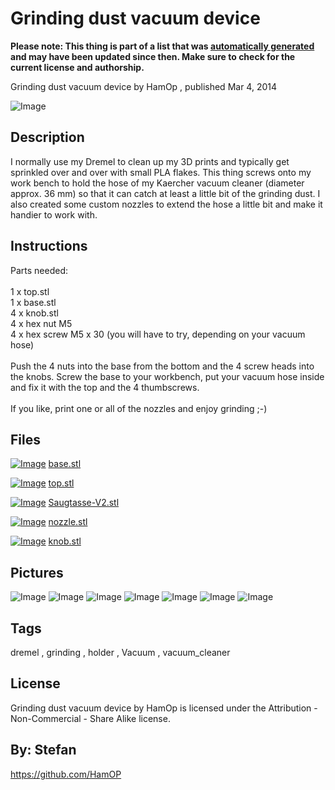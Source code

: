 Grinding dust vacuum device
===============
**Please note: This thing is part of a list that was [automatically generated](https://github.com/carlosgs/export-things) and may have been updated since then. Make sure to check for the current license and authorship.**  

Grinding dust vacuum device  by HamOp , published Mar 4, 2014

![Image](img/IMG_2665_display_large.jpg)

Description
--------
I normally use my Dremel to clean up my 3D prints and typically get sprinkled over and over with small PLA flakes. This thing screws onto my work bench to hold the hose of my Kaercher vacuum cleaner (diameter approx. 36 mm) so that it can catch at least a little bit of the grinding dust. I also created some custom nozzles to extend the hose a little bit and make it handier to work with.

Instructions
--------
Parts needed:  <br />
<br />
1 x top.stl  <br />
1 x base.stl  <br />
4 x knob.stl  <br />
4 x hex nut M5  <br />
4 x hex screw M5 x 30 (you will have to try, depending on your vacuum hose)  <br />
<br />
Push the 4 nuts into the base from the bottom and the 4 screw heads into the knobs. Screw the base to your workbench, put your vacuum hose inside and fix it with the top and the 4 thumbscrews.  <br />
<br />
If you like, print one or all of the nozzles and enjoy grinding ;-)

Files
--------
[![Image](img/base_preview_tinycard.jpg)](base.stl)
 [ base.stl](base.stl)  

[![Image](img/top_preview_tinycard.jpg)](top.stl)
 [ top.stl](top.stl)  

[![Image](img/Saugtasse-V2_preview_tinycard.jpg)](Saugtasse-V2.stl)
 [ Saugtasse-V2.stl](Saugtasse-V2.stl)  

[![Image](img/nozzle_preview_tinycard.jpg)](nozzle.stl)
 [ nozzle.stl](nozzle.stl)  

[![Image](img/knob_preview_tinycard.jpg)](knob.stl)
 [ knob.stl](knob.stl)  



Pictures
--------
![Image](img/IMG_2667_display_large.jpg)
![Image](img/IMG_2666_display_large.jpg)
![Image](img/knob_display_large.jpg)
![Image](img/top_display_large.jpg)
![Image](img/Saugtasse-V2_display_large.jpg)
![Image](img/base_display_large.jpg)
![Image](img/nozzle_display_large.jpg)


Tags
--------
dremel , grinding , holder , Vacuum , vacuum_cleaner  

  

License
--------
Grinding dust vacuum device by HamOp is licensed under the Attribution - Non-Commercial - Share Alike license.  



By: Stefan
--------
<https://github.com/HamOP>